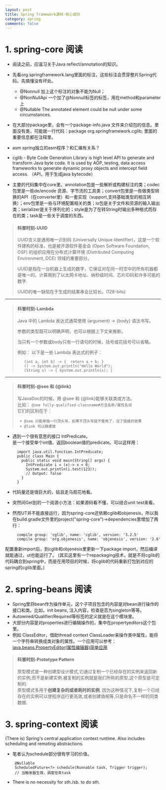 ```yaml
---
layout: post
title: Spring framework源码-核心部分
category: spring
comments: false
---
```

# 1. spring-core 阅读
- 阅读之前，应温习关于Java reflect/annotation的知识。
- 先看org.springframework.lang里面的标注，这些标注会贯穿整片Spring代码，先搞懂没有坏处。

    - @Nonnull 加上这个标注的对象不能为Null；
    - @NonNullApi 一个加了@Nonnull标签的标签，用在method和parameter上 
    - @Nullable The annotated element could be null under some circumstances.

- 在大部分package里，会有一个package-info.java 文件来介绍包的信息。里面没有类，可能就一行代码：package org.springframework.cglib; 里面的重要信息都在注释里。
- asm spring独立的asm程序？和汇编有关系？
- cglib - Byte Code Generation Library is high level API to generate and transform Java byte code. It is used by AOP, testing, data access frameworks to generate dynamic proxy objects and intercept field access. （API，用于生成java bytecode）

- 主要的代码集中在core里。annotation包是一些解析或构建标注的类；codec包里是一些de/encode 资源、字节流的工具类；convert包里是一些做类型转换的API（在converter里）和一套实现（support,支持基础类型的相互转换）；env包里是一些与环境配置相关的类；io包是关于文件和资源的输入输出类；serializer是关于序列化的；style是为了在转String时输出多种格式而存在的类；task是一些关于调度的东西。

> #### 科普时刻-UUID   
> 
> UUID含义是通用唯一识别码 (Universally Unique Identifier)，这是一个软件建构的标准，也是被开源软件基金会 (Open Software Foundation, OSF) 的组织应用在分布式计算环境 (Distributed Computing Environment, DCE) 领域的重要部分。  
> 
> UUID是指在一台机器上生成的数字，它保证对在同一时空中的所有机器都是唯一的。计算用到了以太网卡地址、纳秒级时间、芯片ID码和许多可能的数字.  
> 
> UUID的唯一缺陷在于生成的结果串会比较长。(128-bits)
 ------
> #### 科普时刻-Lambda
> 
> Java 中的 Lambda 表达式通常使用 (argument) -> {body} 语法书写。
> 
> 参数的类型既可以明确声明，也可以根据上下文来推断。
> 
> 当只有一个参数或body只有一行语句的时候，括号或花括号可以省略。
> 
> 例如：
> 以下是一些 Lambda 表达式的例子：
> 
>        (int a, int b) -> {  return a + b; }
>        () -> System.out.println("Hello World");
>        (String s) -> { System.out.println(s); }
------
> #### 科普时刻-@see 和 {@link}
>  写JavaDoc的时候，用 @see 和 {@link}能够关联类或方法。  
>  比如：
>  ```@see fully-qualified-classname#方法名称/属性名词```  
>  它们的区别在于：
>  
>      + @see 只能单独一行顶头写，如果不顶头写就不管用了，没了链接的效果
>      + @link 可以随便放

 
- 遇到一个很有意思的接口 IntPredicate。  
是一个接受单个int值、返回boolean值的predicate。可以这样用：

        import java.util.function.IntPredicate; 
        public class Main {
          public static void main(String[] args) {
            IntPredicate i = (x)-> x < 0;        
            System.out.println(i.test(123));
            // Output: false
          }
        }

- 代码量还是很巨大的，姑且走马观花地看。
- 突然间Get到的一个阅源小方法：如果源码看不懂，可以结合unit test来看。
- 然而UT并不能直接运行，因为spring-core还依赖cglib和objenesis，所以我在build.gradle文件里的project("spring-core")->dependencies里增加了两行：

        compile group: 'cglib', name: 'cglib', version: '3.2.5'
        compile group: 'org.objenesis', name: 'objenesis', version: '2.6'

配置重新import后，到cglib和objenesis里更新一下package import，然后编译就能通过，ut也能运行了。
(其实这里有一个repackaging技术，就是不将cglib的代码耦合到spring中，而是在用项目的时候，将cglib的代码重新打包到对应的spring的cglib里面。)

# 2. spring-beans 阅读

- Spring里将bean作为操作单元，这个子项目包含的内容是对bean进行操作的接口和类。比如，init beans, 注入内容，检查是否为singleton等等。
- Autowired/Qualifier/Required等标签的定义就是在这个模块里。
- 大部分内容是对properties进行编辑操作的，集中在propertyeditors这个包里。
- 例如 ClassEditor，借助thread context ClassLoader来操作类中属性，能将一个字符串转换成类对象的属性。一个应用可以参考：[java.beans.PropertyEditor(属性编辑器)简单应用](http://www.blogjava.net/orangewhy/archive/2007/06/26/126371.html)

> #### 科普时刻-Prototype Pattern
> 原型模式是一种创建型设计模式,它通过复制一个已经存在的实例来返回新的实例,而不是新建实例.被复制的实例就是我们所称的原型,这个原型是可定制的.  
> 原型模式多用于**创建复杂的或者耗时的实例**, 因为这种情况下,复制一个已经存在的实例可以使程序运行更高效,或者创建值相等,只是命名不一样的同类数据.

# 3. spring-context 阅读

(There is) Spring's central application context runtime. Also includes scheduling and remoting abstractions.

-  笔者认为schedule部分很有学习的价值。
    
        @Nullable
        ScheduledFuture<?> schedule(Runnable task, Trigger trigger);
        // 当触发器生效，调度任务task

- There is no necessity for sth./sb. to do sth.
